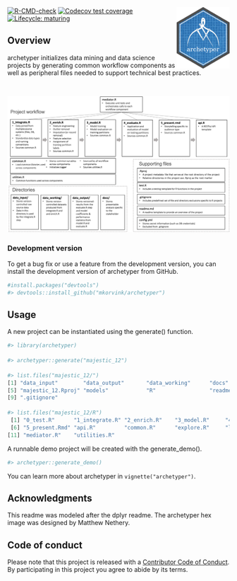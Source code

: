 <a href='https://github.com/mkorvink/archetyper/'><img src='man/figures/archetyper_hex.png' align="right" height="139" /></a>

  <!-- badges: start -->
  [![R-CMD-check](https://github.com/mkorvink/archetyper/workflows/R-CMD-check/badge.svg)](https://github.com/mkorvink/archetyper/actions)
  [![Codecov test coverage](https://codecov.io/gh/mkorvink/archetyper/branch/main/graph/badge.svg)](https://codecov.io/gh/mkorvink/archetyper?branch=main)
  [![Lifecycle: maturing](https://img.shields.io/badge/lifecycle-maturing-blue.svg)](https://www.tidyverse.org/lifecycle/#maturing)
   <!-- badges: end -->

## Overview

archetyper initializes data mining and data science projects by generating common workflow components as well as peripheral files needed to support technical best practices.

<br/>

![](man/figures/flow.png)

### Development version

To get a bug fix or use a feature from the development version, you
can install the development version of archetyper from GitHub.

``` r
#install.packages("devtools")
#> devtools::install_github("mkorvink/archetyper")
```

## Usage

A new project can be instantiated using the generate() function.

``` r
#> library(archetyper)

#> archetyper::generate("majestic_12")

#> list.files("majestic_12/")
[1] "data_input"        "data_output"       "data_working"      "docs"             
[5] "majestic_12.Rproj" "models"            "R"                 "readme.md"
[9] ".gitignore"

#> list.files("majestic_12/R")
 [1] "0_test.R"      "1_integrate.R" "2_enrich.R"    "3_model.R"     "4_evaluate.R" 
 [6] "5_present.Rmd" "api.R"         "common.R"      "explore.R"     "lint.R"       
[11] "mediator.R"    "utilities.R"
```
A runnable demo project will be created with the generate_demo(). 

``` r
#> archetyper::generate_demo()
```
You can learn more about archetyper in `vignette("archetyper")`.

Acknowledgments
---------------

This readme was modeled after the dplyr readme. The archetyper hex image was designed by Matthew Nethery. 

## Code of conduct

Please note that this project is released with a [Contributor Code of
Conduct](https://pkgdown.r-lib.org/CODE_OF_CONDUCT.html). By
participating in this project you agree to abide by its terms.
